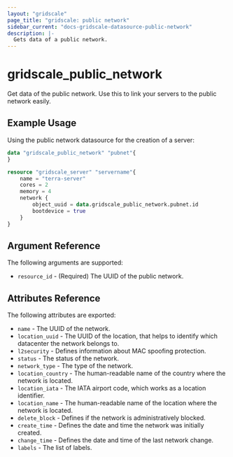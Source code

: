 ```yaml
---
layout: "gridscale"
page_title: "gridscale: public network"
sidebar_current: "docs-gridscale-datasource-public-network"
description: |-
  Gets data of a public network.
---
```


# gridscale_public_network

Get data of the public network. Use this to link your servers to the public network easily.

## Example Usage

Using the public network datasource for the creation of a server:

```terraform
data "gridscale_public_network" "pubnet"{
}

resource "gridscale_server" "servername"{
	name = "terra-server"
	cores = 2
	memory = 4
	network {
		object_uuid = data.gridscale_public_network.pubnet.id
		bootdevice = true
	}
}
```

## Argument Reference

The following arguments are supported:

* `resource_id` - (Required) The UUID of the public network.

## Attributes Reference

The following attributes are exported:

* `name` - The UUID of the network.
* `location_uuid` - The UUID of the location, that helps to identify which datacenter the network belongs to.
* `l2security` - Defines information about MAC spoofing protection.
* `status` - The status of the network.
* `network_type` - The type of the network.
* `location_country` - The human-readable name of the country where the network is located.
* `location_iata` - The IATA airport code, which works as a location identifier.
* `location_name` - The human-readable name of the location where the network is located.
* `delete_block` - Defines if the network is administratively blocked.
* `create_time` - Defines the date and time the network was initially created.
* `change_time` - Defines the date and time of the last network change.
* `labels` - The list of labels.
